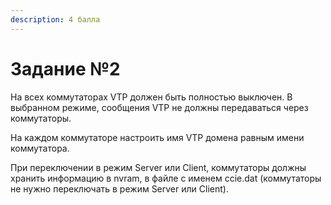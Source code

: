```yaml
---
description: 4 балла
---
```


# Задание №2

На всех коммутаторах VTP должен быть полностью выключен. В выбранном режиме, сообщения VTP не должны передаваться через коммутаторы.

На каждом коммутаторе настроить имя VTP домена равным имени коммутатора.

При переключении в режим Server или Client, коммутаторы должны хранить информацию в nvram, в файле с именем ccie.dat \(коммутаторы не нужно переключать в режим Server или Client\).  
  


